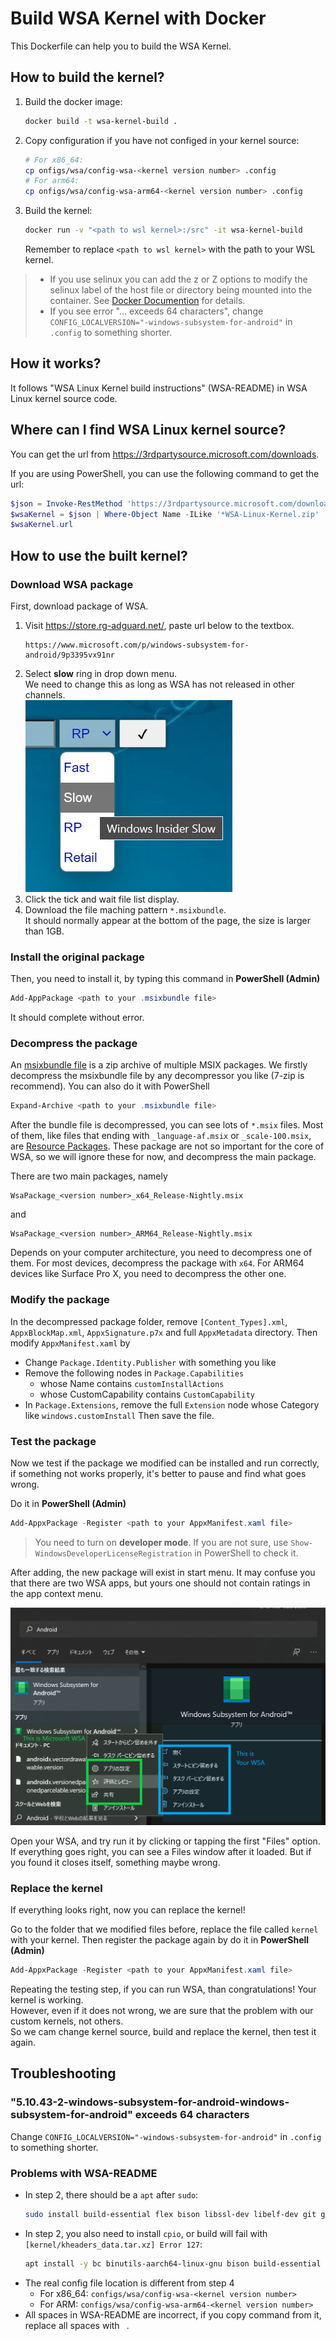 # Build WSA Kernel with Docker

This Dockerfile can help you to build the WSA Kernel.

## How to build the kernel?

1. Build the docker image:
   ```bash
   docker build -t wsa-kernel-build .
   ```
2. Copy configuration if you have not configed in your kernel source:
   ```bash
   # For x86_64:
   cp onfigs/wsa/config-wsa-<kernel version number> .config
   # For arm64:
   cp onfigs/wsa/config-wsa-arm64-<kernel version number> .config
   ```
3. Build the kernel:
   ```bash
   docker run -v "<path to wsl kernel>:/src" -it wsa-kernel-build
   ```
   Remember to replace `<path to wsl kernel>` with the path to your WSL kernel.

> - If you use selinux you can add the z or Z options to modify the selinux label of the host file or directory being mounted into the container. See [Docker Documention](https://docs.docker.com/storage/bind-mounts/#configure-the-selinux-label) for details.
> - If you see error "... exceeds 64 characters", change `CONFIG_LOCALVERSION="-windows-subsystem-for-android"` in `.config` to something shorter.

## How it works?

It follows "WSA Linux Kernel build instructions" (WSA-README) in WSA Linux kernel source code.

## Where can I find WSA Linux kernel source?

You can get the url from <https://3rdpartysource.microsoft.com/downloads>.

If you are using PowerShell, you can use the following command to get the url:

```powershell
$json = Invoke-RestMethod 'https://3rdpartysource.microsoft.com/downloads'
$wsaKernel = $json | Where-Object Name -ILike '*WSA-Linux-Kernel.zip'
$wsaKernel.url
```

## How to use the built kernel?

### Download WSA package

First, download package of WSA.

1. Visit <https://store.rg-adguard.net/>, paste url below to the textbox.
   ```
   https://www.microsoft.com/p/windows-subsystem-for-android/9p3395vx91nr
   ```
2. Select **slow** ring in drop down menu. \
   We need to change this as long as WSA has not released in other channels. \
   ![A dropdown list with Slow option selected](images/store-slow.jpg)
3. Click the tick and wait file list display.
4. Download the file maching pattern `*.msixbundle`.\
   It should normally appear at the bottom of the page, the size is larger than 1GB.

### Install the original package

Then, you need to install it, by typing this command in **PowerShell (Admin)**
```powershell
Add-AppPackage <path to your .msixbundle file>
```
It should complete without error.

### Decompress the package

An [msixbundle file](https://docs.microsoft.com/en-us/windows/msix/package/bundling-overview) is a zip archive of multiple MSIX packages.
We firstly decompress the msixbundle file by any decompressor you like (7-zip is recommend). You can also do it with PowerShell
```powershell
Expand-Archive <path to your .msixbundle file>
```

After the bundle file is decompressed, you can see lots of `*.msix` files.
Most of them, like files that ending with `_language-af.msix` or `_scale-100.msix`, are [Resource Packages](https://docs.microsoft.com/en-us/windows/msix/package/resource-package).
These package are not so important for the core of WSA, so we will ignore these for now, and decompress the main package.

There are two main packages, namely
```
WsaPackage_<version number>_x64_Release-Nightly.msix
```
and
```
WsaPackage_<version number>_ARM64_Release-Nightly.msix
```

Depends on your computer architecture, you need to decompress one of them. For most devices, decompress the package with `x64`. For ARM64 devices like Surface Pro X, you need to decompress the other one.

### Modify the package

In the decompressed package folder, remove `[Content_Types].xml`, `AppxBlockMap.xml`, `AppxSignature.p7x` and full `AppxMetadata` directory. Then modify `AppxManifest.xaml` by 
- Change `Package.Identity.Publisher` with something you like
- Remove the following nodes in `Package.Capabilities`
    - whose Name contains `customInstallActions`
    - whose CustomCapability contains `CustomCapability`
- In `Package.Extensions`, remove the full `Extension` node whose Category like `windows.customInstall`
Then save the file.

### Test the package

Now we test if the package we modified can be installed and run correctly, if something not works properly, it's better to pause and find what goes wrong.

Do it in **PowerShell (Admin)**
```powershell
Add-AppxPackage -Register <path to your AppxManifest.xaml file>
```
> You need to turn on **developer mode**. If you are not sure, use `Show-WindowsDeveloperLicenseRegistration` in PowerShell to check it.

After adding, the new package will exist in start menu. It may confuse you that there are two WSA apps, but yours one should not contain ratings in the app context menu.

![Search Android in start menu, the one you installed doesn't have rating option](images/which-wsa.png)

Open your WSA, and try run it by clicking or tapping the first "Files" option. If everything goes right, you can see a Files window after it loaded. But if you found it closes itself, something maybe wrong.

### Replace the kernel

If everything looks right, now you can replace the kernel!

Go to the folder that we modified files before, replace the file called `kernel` with your kernel.
Then register the package again by do it in **PowerShell (Admin)**
```powershell
Add-AppxPackage -Register <path to your AppxManifest.xaml file>
```

Repeating the testing step, if you can run WSA, than congratulations! Your kernel is working. \
However, even if it does not wrong, we are sure that the problem with our custom kernels, not others. \
So we cam change kernel source, build and replace the kernel, then test it again.

## Troubleshooting

### "5.10.43-2-windows-subsystem-for-android-windows-subsystem-for-android" exceeds 64 characters

Change `CONFIG_LOCALVERSION="-windows-subsystem-for-android"` in `.config` to something shorter.

### Problems with WSA-README

- In step 2, there should be a `apt` after `sudo`:
   ```bash
   sudo install build-essential flex bison libssl-dev libelf-dev git gcc curl make bc bison ca-certificates gnupg libelf-dev lsb-release software-properties-common wget libncurses-dev binutils-aarch64-linux-gnu gcc-aarch64-linux-gnu
   ```
- In step 2, you also need to install `cpio`, or build will fail with `[kernel/kheaders_data.tar.xz] Error 127`:
   ```bash
   apt install -y bc binutils-aarch64-linux-gnu bison build-essential ca-certificates cpio curl flex gcc gcc-aarch64-linux-gnu git gnupg libelf-dev libelf-dev libncurses-dev libssl-dev lsb-release make software-properties-common wget
   ```
- The real config file location is different from step 4
   - For x86_64: `configs/wsa/config-wsa-<kernel version number>` 
   - For ARM: `configs/wsa/config-wsa-arm64-<kernel version number>` 
- All spaces in WSA-README are incorrect, if you copy command from it, replace all spaces with ` `.
